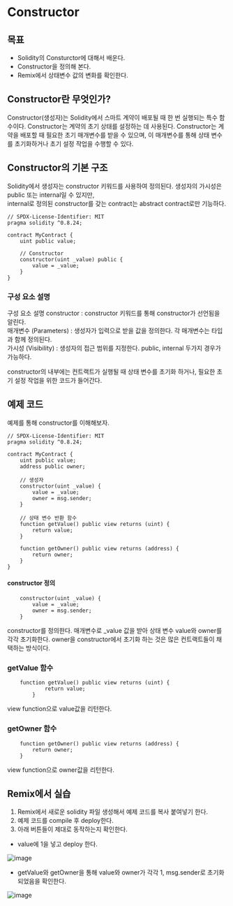 # Constructor

## 목표
- Solidity의 Consturctor에 대해서 배운다.
- Constructor을 정의해 본다.
- Remix에서 상태변수 값의 변화를 확인한다.

## Constructor란 무엇인가?

Constructor(생성자)는 Solidity에서 스마트 계약이 배포될 때 한 번 실행되는 특수 함수이다. Constructor는 계약의 초기 상태를 설정하는 데 사용된다. Constructor는 계약을 배포할 때 필요한 초기 매개변수를 받을 수 있으며, 이 매개변수를 통해 상태 변수를 초기화하거나 초기 설정 작업을 수행할 수 있다. 

## Constructor의 기본 구조

Solidity에서 생성자는 constructor 키워드를 사용하여 정의된다. 생성자의 가시성은 public 또는 internal일 수 있지만,  
internal로 정의된 constructor를 갖는 contract는 abstract contract로만 기능하다. 

```solidity
// SPDX-License-Identifier: MIT
pragma solidity ^0.8.24;

contract MyContract {
    uint public value;

    // Constructor 
    constructor(uint _value) public {
        value = _value;
    }
}
```
### 구성 요소 설명 

구성 요소 설명
constructor : constructor 키워드를 통해 constructor가 선언됨을 알린다.<br>
매개변수 (Parameters) : 생성자가 입력으로 받을 값을 정의한다. 각 매개변수는 타입과 함께 정의된다.<br>
가시성 (Visibility) : 생성자의 접근 범위를 지정한다. public, internal 두가지 경우가 가능하다.<br>

constructor의 내부에는 컨트랙트가 실행될 때 상태 변수를 초기화 하거나, 필요한 초기 설정 작업을 위한 코드가 들어간다. 



## 예제 코드

예제를 통해 constructor를 이해해보자. 

```solidity
// SPDX-License-Identifier: MIT
pragma solidity ^0.8.24;

contract MyContract {
    uint public value;
    address public owner;

    // 생성자
    constructor(uint _value) {
        value = _value;
        owner = msg.sender;
    }

    // 상태 변수 반환 함수
    function getValue() public view returns (uint) {
        return value;
    }

    function getOwner() public view returns (address) {
        return owner;
    }
}
```

#### constructor 정의

```solidity
    constructor(uint _value) {
        value = _value;
        owner = msg.sender;
    }
```

constructor를 정의한다. 매개변수로 _value 값을 받아 상태 변수 value와 owner를 각각 초기화한다.
owner을 constructor에서 초기화 하는 것은 많은 컨트랙트들이 채택하는 방식이다. 

### getValue 함수

```solidity
    function getValue() public view returns (uint) {
            return value;
        }
```

view function으로 value값을 리턴한다. 

### getOwner 함수

```solidity
    function getOwner() public view returns (address) {
        return owner;
    }
```
view function으로 owner값을 리턴한다. 


## Remix에서 실습 
1. Remix에서 새로운 solidity 파일 생성해서 예제 코드를 복사 붙여넣기 한다.
2. 예제 코드를 compile 후 deploy한다.
3. 아래 버튼들이 제대로 동작하는지 확인한다.

- value에 1을 넣고 deploy 한다.
  
![image](https://github.com/mmingyeomm/nestJS/assets/87323564/66da8dce-47ac-4370-a30e-17276fc776d4)  

- getValue와 getOwner을 통해 value와 owner가 각각 1, msg.sender로 초기화 되었음을 확인한다.

![image](https://github.com/mmingyeomm/nestJS/assets/87323564/7f5ca5fb-a66c-4e06-8f30-743164a9468c)
